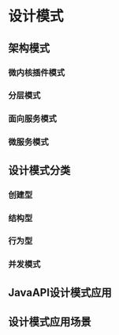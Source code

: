 # 设计模式


## 架构模式

### 微内核插件模式
### 分层模式
### 面向服务模式
### 微服务模式


## 设计模式分类
### 创建型
### 结构型
### 行为型 

### 并发模式


## JavaAPI设计模式应用


## 设计模式应用场景